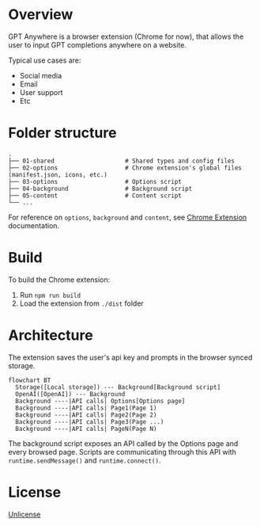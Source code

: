 # Overview
GPT Anywhere is a browser extension (Chrome for now), that allows the user to input GPT completions anywhere on a website.

Typical use cases are:
- Social media
- Email
- User support
- Etc

# Folder structure
```
.
├── 01-shared                    # Shared types and config files
├── 02-options                   # Chrome extension's global files (manifest.json, icons, etc.)
├── 03-options                   # Options script
├── 04-background                # Background script
├── 05-content                   # Content script
└── ...
```
For reference on `options`, `background` and `content`, see [Chrome Extension](https://developer.chrome.com/docs/extensions/) documentation.

# Build
To build the Chrome extension:
1. Run `npm run build`
2. Load the extension from `./dist` folder

# Architecture
The extension saves the user's api key and prompts in the browser synced storage.
```mermaid
flowchart BT
  Storage([Local storage]) --- Background[Background script]
  OpenAI([OpenAI]) --- Background
  Background ----|API calls| Options[Options page]
  Background ----|API calls| Page1(Page 1)
  Background ----|API calls| Page2(Page 2)
  Background ----|API calls| Page3(Page ...)
  Background ----|API calls| PageN(Page N)
```
The background script exposes an API called by the Options page and every browsed page.
Scripts are communicating through this API with `runtime.sendMessage()` and `runtime.connect()`.

# License
[Unlicense](LICENSE)
